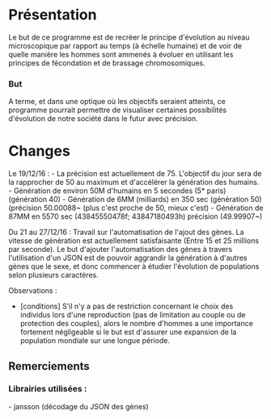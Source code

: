 <h1>Présentation</h1>
Le but de ce programme est de recréer le principe d'évolution au niveau microscopique par rapport au temps (à échelle humaine) et de voir de quelle manière les hommes sont ammenés à évoluer en utilisant les principes de fécondation et de brassage chromosomiques.
<h3>But</h3>
A terme, et dans une optique où les objectifs seraient atteints, ce programme pourrait permettre de visualiser certaines possibilités d'évolution de notre société dans le futur avec précision.





<h1>Changes</h1>
Le 19/12/16 : 
- La précision est actuellement de 75. L'objectif du jour sera de la rapprocher de 50 au maximum et d'accélérer la génération des humains.
- Génération de environ 50M d'humains en 5 secondes (5* paris) (génération 40)
- Génération de 6MM (milliards) en 350 sec (génération 50) (précision 50.00088~ (plus c'est proche de 50, mieux c'est)
- Génération de 87MM en 5570 sec (43845550478f; 43847180493h) précision (49.99907~)

Du 21 au 27/12/16 :
Travail sur l'automatisation de l'ajout des gènes. La vitesse de génération est actuellement satisfaisante (Entre 15 et 25 millions par seconde).
Le but d'ajouter l'automatisation des gènes à travers l'utilisation d'un JSON est de pouvoir aggrandir la génération à d'autres gènes que le sexe, et donc commencer à étudier l'évolution de populations selon plusieurs caractères.


Observations :
 - [conditions] S'il n'y a pas de restriction concernant le choix des individus
 	lors d'une reproduction (pas de limitation au couple ou de protection des couples), alors
 	le nombre d'hommes a une importance fortement négligeable si le but est d'assurer
 	une expansion de la population mondiale sur une longue période.

<h2>Remerciements</h2>
<h3>Librairies utilisées :</h3>
- jansson (décodage du JSON des gènes)